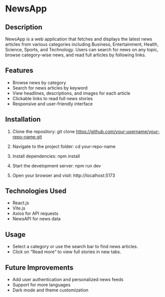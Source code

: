 # NewsApp

## Description
NewsApp is a web application that fetches and displays the latest news articles from various categories including Business, Entertainment, Health, Science, Sports, and Technology. Users can search for news on any topic, browse category-wise news, and read full articles by following links.

## Features
- Browse news by category
- Search for news articles by keyword
- View headlines, descriptions, and images for each article
- Clickable links to read full news stories
- Responsive and user-friendly interface

## Installation

1. Clone the repository:
git clone https://github.com/your-username/your-repo-name.git

2. Navigate to the project folder:
cd your-repo-name

3. Install dependencies:
npm install

4. Start the development server:
npm run dev

5. Open your browser and visit:
http://localhost:5173


## Technologies Used
- React.js
- Vite.js
- Axios for API requests
- NewsAPI for news data

## Usage
- Select a category or use the search bar to find news articles.
- Click on “Read more” to view full stories in new tabs.

## Future Improvements
- Add user authentication and personalized news feeds
- Support for more languages
- Dark mode and theme customization
